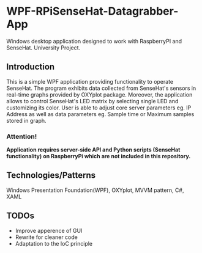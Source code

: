 # WPF-RPiSenseHat-Datagrabber-App
Windows desktop application designed to work with RaspberryPI and SenseHat. University Project.
## Introduction
This is a simple WPF application providing functionality to operate SenseHat. The program exhibits data collected from SenseHat's sensors in real-time graphs provided by OXYplot package.
Moreover, the application allows to control SenseHat's LED matrix by selecting single LED and customizing its color. User is able to adjust core server parameters eg. IP Address as well as data parameters eg. Sample time or Maximum samples stored in graph.
### Attention!
**Application requires server-side API and Python scripts (SenseHat functionality) on RaspberryPi which are not included in this repository.**
## Technologies/Patterns
Windows Presentation Foundation(WPF), OXYplot, MVVM pattern, C#, XAML
## TODOs
* Improve apperence of  GUI
* Rewrite for cleaner code
* Adaptation to the IoC principle

